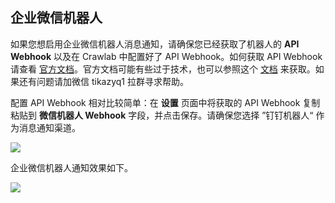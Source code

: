 ## 企业微信机器人

如果您想启用企业微信机器人消息通知，请确保您已经获取了机器人的 **API Webhook** 以及在 Crawlab 中配置好了 API Webhook。如何获取 API Webhook 请查看 [官方文档](https://ding-doc.dingtalk.com/doc#/serverapi2/qf2nxq/26eaddd5)。官方文档可能有些过于技术，也可以参照这个 [文档](https://zhidao.baidu.com/question/1581170032113203380.html) 来获取。如果还有问题请加微信 tikazyq1 拉群寻求帮助。

配置 API Webhook 相对比较简单：在 **设置** 页面中将获取的 API Webhook 复制粘贴到 **微信机器人 Webhook** 字段，并点击保存。请确保您选择 ”钉钉机器人“ 作为消息通知渠道。

![](http://static-docs.crawlab.cn/setting.png)

企业微信机器人通知效果如下。

![](http://static-docs.crawlab.cn/notification-wechat.jpg)